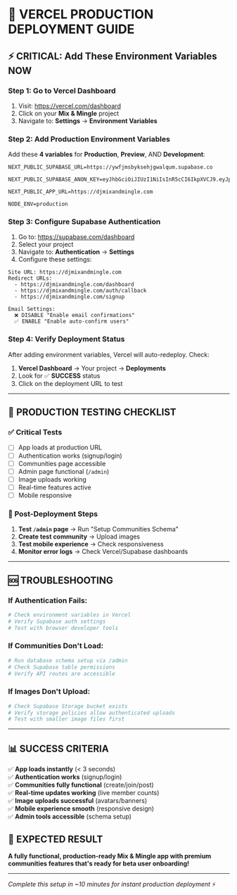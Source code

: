 # 🚀 VERCEL PRODUCTION DEPLOYMENT GUIDE

## ⚡ CRITICAL: Add These Environment Variables NOW

### Step 1: Go to Vercel Dashboard
1. Visit: https://vercel.com/dashboard
2. Click on your **Mix & Mingle** project
3. Navigate to: **Settings** → **Environment Variables**

### Step 2: Add Production Environment Variables

Add these **4 variables** for **Production**, **Preview**, AND **Development**:

```env
NEXT_PUBLIC_SUPABASE_URL=https://ywfjmsbyksehjgwalqum.supabase.co

NEXT_PUBLIC_SUPABASE_ANON_KEY=eyJhbGciOiJIUzI1NiIsInR5cCI6IkpXVCJ9.eyJpc3MiOiJzdXBhYmFzZSIsInJlZiI6Inl3Zmptc2J5a3NlaGpnd2FscXVtIiwicm9sZSI6ImFub24iLCJpYXQiOjE3NDczMzIwNjgsImV4cCI6MjA2MjkwODA2OH0.fXx5d7iRXgpJDB_jAKgtRa2pVoAPBHU9Rly0T14HsVs

NEXT_PUBLIC_APP_URL=https://djmixandmingle.com

NODE_ENV=production
```

### Step 3: Configure Supabase Authentication

1. Go to: https://supabase.com/dashboard
2. Select your project
3. Navigate to: **Authentication** → **Settings**
4. Configure these settings:

```
Site URL: https://djmixandmingle.com
Redirect URLs: 
  - https://djmixandmingle.com/dashboard
  - https://djmixandmingle.com/auth/callback
  - https://djmixandmingle.com/signup

Email Settings:
  ❌ DISABLE "Enable email confirmations"
  ✅ ENABLE "Enable auto-confirm users"
```

### Step 4: Verify Deployment Status

After adding environment variables, Vercel will auto-redeploy. Check:

1. **Vercel Dashboard** → Your project → **Deployments**
2. Look for ✅ **SUCCESS** status
3. Click on the deployment URL to test

---

## 🧪 PRODUCTION TESTING CHECKLIST

### ✅ Critical Tests
- [ ] App loads at production URL
- [ ] Authentication works (signup/login)
- [ ] Communities page accessible
- [ ] Admin page functional (`/admin`)
- [ ] Image uploads working
- [ ] Real-time features active
- [ ] Mobile responsive

### 🚀 Post-Deployment Steps
1. **Test `/admin` page** → Run "Setup Communities Schema"
2. **Create test community** → Upload images
3. **Test mobile experience** → Check responsiveness
4. **Monitor error logs** → Check Vercel/Supabase dashboards

---

## 🆘 TROUBLESHOOTING

### If Authentication Fails:
```bash
# Check environment variables in Vercel
# Verify Supabase auth settings
# Test with browser developer tools
```

### If Communities Don't Load:
```bash
# Run database schema setup via /admin
# Check Supabase table permissions
# Verify API routes are accessible
```

### If Images Don't Upload:
```bash
# Check Supabase Storage bucket exists
# Verify storage policies allow authenticated uploads
# Test with smaller image files first
```

---

## 📊 SUCCESS CRITERIA

✅ **App loads instantly** (< 3 seconds)  
✅ **Authentication works** (signup/login)  
✅ **Communities fully functional** (create/join/post)  
✅ **Real-time updates working** (live member counts)  
✅ **Image uploads successful** (avatars/banners)  
✅ **Mobile experience smooth** (responsive design)  
✅ **Admin tools accessible** (schema setup)  

## 🎯 EXPECTED RESULT

**A fully functional, production-ready Mix & Mingle app with premium communities features that's ready for beta user onboarding!**

---

*Complete this setup in ~10 minutes for instant production deployment* ⚡
